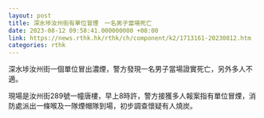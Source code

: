 ```yaml
---
layout: post
title: 深水埗汝州街有單位冒煙　一名男子當場死亡
date: 2023-08-12 09:58:41.000000000 +08:00
link: https://news.rthk.hk/rthk/ch/component/k2/1713161-20230812.htm
categories: rthk
---
```


深水埗汝州街一個單位冒出濃煙，警方發現一名男子當場證實死亡，另外多人不適。

現場是汝州街289號一幢唐樓，早上8時許，警方接獲多人報案指有單位冒煙，消防處派出一條喉及一隊煙帽隊到場，初步調查懷疑有人燒炭。
